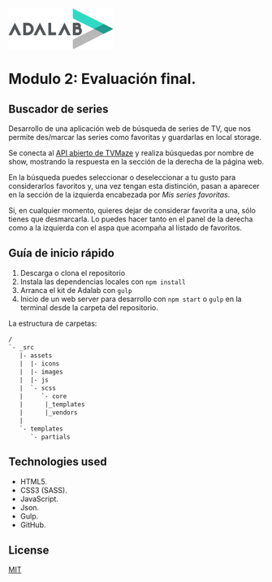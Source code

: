 ![Adalab](_src/assets/images/logo-adalab-80px.png)

# Modulo 2: Evaluación final.

## Buscador de series

Desarrollo de una aplicación web de búsqueda de series de TV, que nos permite des/marcar las series como favoritas y guardarlas en local storage.

Se conecta al [API abierto de TVMaze](http://www.tvmaze.com/api#show-search) y realiza búsquedas por nombre de show, mostrando la respuesta en la sección de la derecha de la página web.

En la búsqueda puedes seleccionar o deseleccionar a tu gusto para considerarlos favoritos y, una vez tengan esta distinción, pasan a aparecer en la sección de la izquierda encabezada por *Mis series favoritas*.

Si, en cualquier momento, quieres dejar de considerar favorita a una, sólo tienes que desmarcarla. Lo puedes hacer tanto en el panel de la derecha como a la izquierda con el aspa que acompaña al listado de favoritos.


## Guía de inicio rápido

1. Descarga o clona el repositorio
2. Instala las dependencias locales con `npm install`
3. Arranca el kit de Adalab con `gulp`
4. Inicio de un web server para desarrollo con `npm start` o `gulp` en la terminal desde la carpeta del repositorio.

La estructura de carpetas:
```
/
`- _src
   |- assets
   |  |- icons
   |  |- images
   |  |- js
   |  `- scss
   |     `- core
   |      |_templates
   |      |_vendors  
   |
   `- templates
      `- partials

```

## Technologies used

- HTML5.
- CSS3 (SASS).
- JavaScript.
- Json.
- Gulp.
- GitHub.

## License

[MIT](https://choosealicense.com/licenses/mit/)